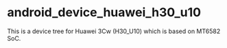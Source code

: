 # android_device_huawei_h30_u10
This is a device tree for Huawei 3Cw (H30_U10) which is based on MT6582 SoC.
